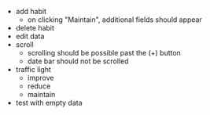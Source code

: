 - add habit
	- on clicking "Maintain", additional fields should appear
- delete habit
- edit data
- scroll
	- scrolling should be possible past the (+) button
	- date bar should not be scrolled
- traffic light
	- improve
	- reduce
	- maintain
- test with empty data